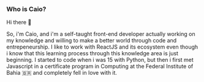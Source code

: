 ### Who is Caio?

Hi there 👋 

So, i'm Caio, and i'm a self-taught front-end developer actually working on my knowledge and willing to make a better world through code and entrepeneurship. I like to work with ReactJS and its ecosystem even though i know that this learning process through this knowledge area is just beginning. I started to code when i was 15 with Python, but then i first met Javascript in a certificate program in Computing at the Federal Institute of Bahia :brazil: and completely fell in love with it.
